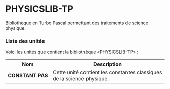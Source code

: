 # PHYSICSLIB-TP
Bibliothèque en Turbo Pascal permettant des traitements de science physique.

<h3>Liste des unités</h3>

Voici les unités que contient la bibliothèque «PHYSICSLIB-TP» :


<table>
  <tr>
    <th>Nom</th>
    <th>Description</th>
  </tr>
  <tr>
    <td><b>CONSTANT.PAS</b></td>
    <td>Cette unité contient les constantes classiques de la science physique.</td>
  </tr>
</table>
